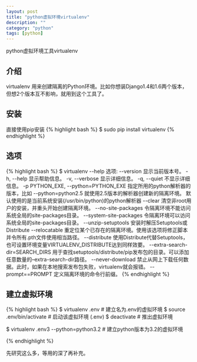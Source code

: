 ```yaml
---
layout: post
title: "python虚拟环境virtualenv"
description: ""
category: "python"
tags: [python]
---
```


python虚拟环境工具virtualenv

## 介绍
virtualenv 用来创建隔离的Python环境。比如你想装Django1.4和1.6两个版本，但想2个版本互不影响，就用到这个工具了。

## 安装
直接使用pip安装
{% highlight bash %}
$ sudo pip install virtualenv
{% endhighlight %}

## 选项
{% highlight bash %}
$ virtualenv --help
选项:
--version 显示当前版本号。
-h, --help 显示帮助信息。
-v, --verbose 显示详细信息。
-q, --quiet 不显示详细信息。
-p PYTHON_EXE, --python=PYTHON_EXE 指定所用的python解析器的版本，比如 --python=python2.5 就使用2.5版本的解析器创建新的隔离环境。 默认使用的是当前系统安装(/usr/bin/python)的python解析器
--clear 清空非root用户的安装，并重头开始创建隔离环境。
--no-site-packages 令隔离环境不能访问系统全局的site-packages目录。
--system-site-packages 令隔离环境可以访问系统全局的site-packages目录。
--unzip-setuptools 安装时解压Setuptools或Distribute
--relocatable 重定位某个已存在的隔离环境。使用该选项将修正脚本并令所有.pth文件使用相当路径。
--distribute 使用Distribute代替Setuptools，也可设置环境变量VIRTUALENV_DISTRIBUTE达到同样效要。
--extra-search-dir=SEARCH_DIRS 用于查找setuptools/distribute/pip发布包的目录。可以添加任意数量的–extra-search-dir路径。
--never-download 禁止从网上下载任何数据。此时，如果在本地搜索发布包失败，virtualenv就会报错。
--prompt==PROMPT 定义隔离环境的命令行前缀。
{% endhighlight %}

## 建立虚拟环境
{% highlight bash %}
$ virtualenv .env # 建立名为.env的虚拟环境
$ source .env/bin/activate # 启动该虚拟环境
(.env)
$ deactivate      # 推出虚拟环境

$ virtualenv .env3 --python=python3.2 # 建立python版本为3.2的虚拟环境

{% endhighlight %}

先研究这么多，等用的深了再补充。
